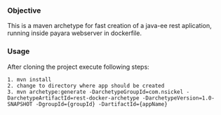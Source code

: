 ### Objective
This is a maven archetype for fast creation of a java-ee rest aplication, running inside payara webserver in dockerfile.

### Usage
After cloning the project execute following steps:
```
1. mvn install
2. change to directory where app should be created
3. mvn archetype:generate -DarchetypeGroupId=com.nsickel -DarchetypeArtifactId=rest-docker-archetype -DarchetypeVersion=1.0-SNAPSHOT -DgroupId={groupId} -DartifactId={appName}
```


